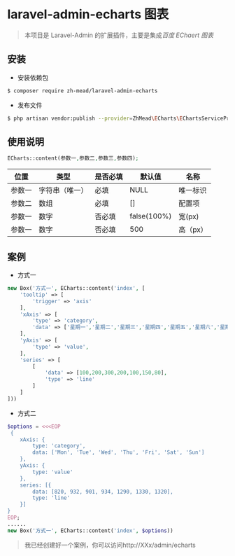 # laravel-admin-echarts 图表
> 本项目是 Laravel-Admin 的扩展插件，主要是集成*百度 EChaert 图表*
## 安装

* 安装依赖包
~~~bash
$ composer require zh-mead/laravel-admin-echarts
~~~

* 发布文件
~~~bash
$ php artisan vendor:publish --provider=ZhMead\ECharts\EChartsServiceProvider
~~~

## 使用说明

~~~php
ECharts::content(参数一,参数二,参数三,参数四);
~~~

| 位置 | 类型 | 是否必填 | 默认值 | 名称 | 
| ------- | -------- | -------- | --------- | -------- |
| 参数一 | 字符串（唯一） | 必填 | NULL | 唯一标识 |
| 参数二 | 数组 | 必填 | [] | 配置项 |
| 参数一 | 数字 | 否必填 | false(100%) | 宽(px) |
| 参数一 | 数字 | 否必填 | 500 | 高（px） |

## 案例

* 方式一
~~~php
new Box('方式一', ECharts::content('index', [
    'tooltip' => [
        'trigger' => 'axis'
    ],
    'xAxis' => [
        'type' => 'category',
        'data' => ['星期一','星期二','星期三','星期四','星期五','星期六','星期日'],
    ],
    'yAxis' => [
        'type' => 'value',
    ],
    'series' => [
        [
            'data' => [100,200,300,200,100,150,80],
            'type' => 'line'
        ]
    ]
]))
~~~

* 方式二
~~~php
$options = <<<EOP
 {
    xAxis: {
        type: 'category',
        data: ['Mon', 'Tue', 'Wed', 'Thu', 'Fri', 'Sat', 'Sun']
    },
    yAxis: {
        type: 'value'
    },
    series: [{
        data: [820, 932, 901, 934, 1290, 1330, 1320],
        type: 'line'
    }]
}
EOP;
......
new Box('方式一', ECharts::content('index', $options))
~~~

> 我已经创建好一个案例，你可以访问http://XXx/admin/echarts

